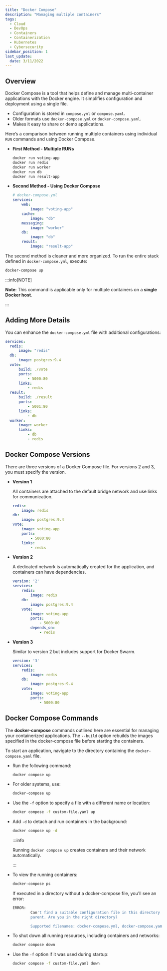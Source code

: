 ```yaml
---
title: "Docker Compose"
description: "Managing multiple containers"
tags:
  - Cloud
  - DevOps
  - Containers
  - Containerization
  - Kubernetes
  - Cybersecurity
sidebar_position: 1
last_update:
  date: 3/11/2022
---
```


## Overview

Docker Compose is a tool that helps define and manage multi-container applications with the Docker engine. It simplifies configuration and deployment using a single file.  

- Configuration is stored in `compose.yml` or `compose.yaml`.  
- Older formats use `docker-compose.yml` or `docker-compose.yaml`.  
- Makes it easy to share or demo applications.  

Here’s a comparison between running multiple containers using individual `RUN` commands and using Docker Compose.

- **First Method - Multiple RUNs**

    ```bash
    docker run voting-app
    docker run redis
    docker run worker
    docker run db
    docker run result-app
    ```

- **Second Method - Using Docker Compose**

    ```yaml
    # docker-compose.yml
    services:
        web:
            image: "voting-app"
        cache:
            image: "db"
        messaging:
            image: "worker"
        db:
            image: "db"
        result:
            image: "result-app"
    ```

The second method is cleaner and more organized. To run the entire stack defined in `docker-compose.yml`, execute:

```bash
docker-compose up
```

:::info[NOTE]

**Note**: This command is applicable only for multiple containers on a **single Docker host**.

:::


## Adding More Details 

You can enhance the `docker-compose.yml` file with additional configurations:

```yaml
services:
  redis:
      image: "redis"
  db:
      image: postgres:9.4
  vote:
      build: ./vote
      ports:
          - 5000:80
      links:
          - redis
  result:
      build: ./result
      ports:
          - 5001:80
      links:
          - db
  worker:
      image: worker
      links:
          - db
          - redis
```


## Docker Compose Versions

There are three versions of a Docker Compose file. For versions 2 and 3, you must specify the version.

- **Version 1**

    All containers are attached to the default bridge network and use links for communication.

    ```yaml
    redis:
        image: redis
    db:
        image: postgres:9.4
    vote:
        image: voting-app
        ports:
            - 5000:80
        links:
            - redis
    ```

- **Version 2**

    A dedicated network is automatically created for the application, and containers can have dependencies.

    ```yaml
    version: '2'
    services:
        redis:
            image: redis
        db:
            image: postgres:9.4
        vote:
            image: voting-app
            ports:
                - 5000:80
            depends_on:
                - redis
    ```

- **Version 3**

    Similar to version 2 but includes support for Docker Swarm.

    ```yaml
    version: '3'
    services:
        redis:
            image: redis
        db:
            image: postgres:9.4
        vote:
            image: voting-app
            ports:
                - 5000:80
    ```


## Docker Compose Commands

The **docker-compose** commands outlined here are essential for managing your containerized applications. The `--build` option rebuilds the images specified in the docker-compose file before starting the containers.

To start an application, navigate to the directory containing the `docker-compose.yaml` file.  

- Run the following command:  

  ```bash
  docker compose up
  ```

- For older systems, use:  

  ```bash
  docker-compose up
  ```

- Use the `-f` option to specify a file with a different name or location:  

  ```bash
  docker compose -f custom-file.yaml up
  ```

- Add `-d` to detach and run containers in the background:  

  ```bash
  docker compose up -d
  ```

    :::info 

    Running `docker compose up` creates containers and their network automatically.

    :::


- To view the running containers:

    ```bash
    docker-compose ps 
    ```

    If executed in a directory without a docker-compose file, you'll see an error:

    ```bash
    ERROR:
            Can't find a suitable configuration file in this directory or any
            parent. Are you in the right directory?

            Supported filenames: docker-compose.yml, docker-compose.yaml, compose.yml, compose.yaml 
    ```
    
- To shut down all running resources, including containers and networks:  

  ```bash
  docker compose down
  ```

- Use the `-f` option if it was used during startup:  

  ```bash
  docker compose -f custom-file.yaml down
  ```
   

 